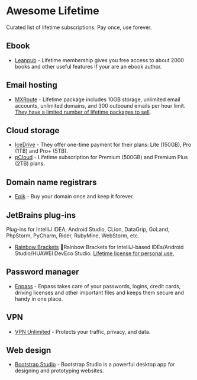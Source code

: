 # Awesome Lifetime

Curated list of lifetime subscriptions. Pay once, use forever.

## Ebook

- [Leanpub](https://leanpub.com/membership) - Lifetime membership gives you free access to about 2000 books and other useful features if your are an ebook author.

## Email hosting

- [MXRoute](https://mxroute.com/) - Lifetime package includes 10GB storage, unlimited email accounts, unlimited domains, and 300 outbound emails per hour limit. [They have a limited number of lifetime packages to sell](https://accounts.mxroute.com/index.php?/news/view/12/lifetime-promo/).

## Cloud storage

- [IceDrive](https://icedrive.net/) - They offer one-time payment for their plans: Lite (150GB), Pro (1TB) and Pro+ (5TB).
- [pCloud](https://www.pcloud.com/cloud-storage-pricing-plans.html?period=lifetime) - Lifetime subscription for Premium (500GB) and Premium Plus (2TB) plans.

## Domain name registrars

- [Epik](https://www.epik.com/promos/forever/) - Buy your domain once and keep it forever.

## JetBrains plug-ins

Plug-ins for IntelliJ IDEA, Android Studio, CLion, DataGrip, GoLand, PhpStorm, PyCharm, Rider, RubyMine, WebStorm, etc.

- [Rainbow Brackets](https://plugins.jetbrains.com/plugin/10080-rainbow-brackets) 🌈Rainbow Brackets for IntelliJ-based IDEs/Android Studio/HUAWEI DevEco Studio. [Lifetime license for personal use.](https://github.com/izhangzhihao/intellij-rainbow-brackets/discussions/2587)

## Password manager

- [Enpass](https://www.enpass.io/pricing/) - Enpass takes care of your passwords, logins, credit cards, driving licenses and other important files and keeps them secure and handy in one place.

## VPN

- [VPN Unlimited](https://www.vpnunlimited.com/) - Protects your traffic, privacy, and data.

## Web design

- [Bootstrap Studio](https://bootstrapstudio.io/) - Bootstrap Studio is a powerful desktop app for designing and prototyping websites.
